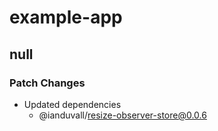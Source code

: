 # example-app

## null

### Patch Changes

- Updated dependencies
  - @ianduvall/resize-observer-store@0.0.6
